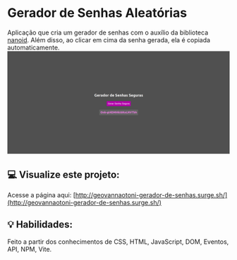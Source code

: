 # Gerador de Senhas Aleatórias
Aplicação que cria um gerador de senhas com o auxílio da biblioteca [nanoid](https://www.npmjs.com/package/nanoid). Além disso, ao clicar em cima da senha gerada, ela é copiada automaticamente.
<img src="./gerador-de-senhas.png">

## :computer: Visualize este projeto:
Acesse a página aqui:
[http://geovannaotoni-gerador-de-senhas.surge.sh/](http://geovannaotoni-gerador-de-senhas.surge.sh/)

## :bulb: Habilidades:
Feito a partir dos conhecimentos de CSS, HTML, JavaScript, DOM, Eventos, API, NPM, Vite.
